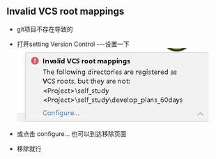 ## Invalid VCS root mappings 
- git项目不存在导致的

 - 打开setting Version Control ---设置一下
![img_1.png](img_1.png)
   
- 或点击 configure… 也可以到达移除页面
- 移除就行

